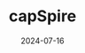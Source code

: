 ---  
layout: startup_page  
title: "capSpire"  
id: "capspire.com"  
permalink: "/capspirecapspire.com07162024/"  
website: "https://www.capspire.com/"  
funding_round: "Growth Investment"  
funding_amount: ""  
investors: "Falfurrias Management Partners"  
about: "capSpire provides commodity/energy trading and risk management (C/ETRM) services for enterprises managing large energy and commodity portfolios. They offer C/ETRM platform integration services and operational support, addressing technology and business challenges for commodity-focused organizations. Their solutions aim to drive value through sophisticated, pragmatic approaches to evolving industry needs."  
markets: "Energy, Commodities, Software, Risk Management, Business Intelligence, Information Technology, Technical Support"  
hq: "Tulsa, Oklahoma, United States"  
founded_year: "2009"  
linkedin: "https://www.linkedin.com/company/capspire"  
twitter: "https://www.twitter.com/capspireinc"  
instagram: ""  
facebook: "https://www.facebook.com/capspire"  
crunchbase: "https://www.crunchbase.com/organization/capspire-inc"  
pitchbook: "https://pitchbook.com/profiles/company/128841-58"  

date_display: "16-Jul-2024"  
date: "2024-07-16"

# SEO Optimization  
meta_title: "capSpire - Growth Investment"  
meta_description: "capSpire, capSpire provides commodity/energy trading and risk management (C/ETRM) services for enterprises managing large energy and commodity portfolios. They ..."  
meta_keywords: "capSpire, Energy, Commodities, Software, Risk Management, Business Intelligence, Information Technology, Technical Support, Growth Investment funding"  
canonical_url: "https://startup.projectstartups.com/capspirecapspire.com07162024/"  
---